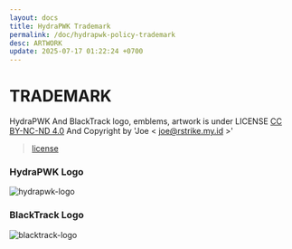```yaml
---
layout: docs
title: HydraPWK Trademark
permalink: /doc/hydrapwk-policy-trademark
desc: ARTWORK
update: 2025-07-17 01:22:24 +0700
---
```


# TRADEMARK

HydraPWK And BlackTrack logo, emblems, artwork is under LICENSE [CC BY-NC-ND 4.0](https://creativecommons.org/licenses/by-nc-nd/4.0/deed.en) And Copyright by 'Joe < [joe@rstrike.my.id]() >'

> [license](https://raw.githubusercontent.com/hydrapwk/hydrapwk/refs/heads/main/LICENSE)

### HydraPWK Logo

![hydrapwk-logo](/assets/doc_assets/trademark/hydrapwk-logo.png)


### BlackTrack Logo

![blacktrack-logo](/assets/doc_assets/trademark/blacktrack-logo.png)

